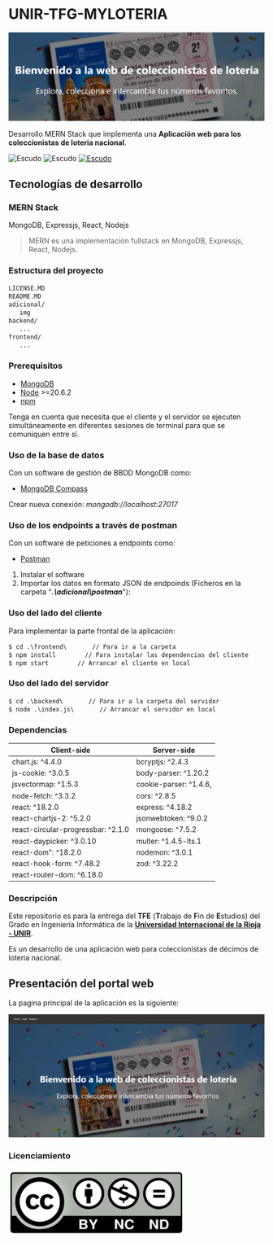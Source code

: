 # UNIR-TFG-MYLOTERIA
![Cabecera Portal socio](https://github.com/Vto40/myloteria/blob/main/adicional/Imagenes%20Github/Cabecera.png)
 
Desarrollo MERN Stack que implementa una **Aplicación web para los coleccionistas de loteria nacional**.

![Escudo](https://img.shields.io/badge/status-in%20Development-red) ![Escudo](https://img.shields.io/badge/logo-javascript-blue?logo=javascript&logoColor=f5f5f5) <a href="https://creativecommons.org/licenses/by-nc-sa/4.0/">![Escudo](https://img.shields.io/badge/license-in%20CC%20BY--NC--SA%204.0-yellow)</a>

## Tecnologías de desarrollo

### MERN Stack
MongoDB, Expressjs, React, Nodejs
> MERN es una implementación fullstack en MongoDB, Expressjs, React, Nodejs.

### Estructura del proyecto
```terminal
LICENSE.MD
README.MD
adicional/
   img
backend/
   ...
frontend/
   ...
```
### Prerequisitos
- [MongoDB](https://www.mongodb.com/)
- [Node](https://nodejs.org/en/download/) >=20.6.2
- [npm](https://nodejs.org/en/download/package-manager/)

Tenga en cuenta que necesita que el cliente y el servidor se ejecuten simultáneamente en diferentes sesiones de terminal para que se comuniquen entre sí.

### Uso de la base de datos
Con un software de gestión de BBDD MongoDB como:
- [MongoDB Compass](https://www.mongodb.com/try/download/compass)

Crear nueva conexión: *mongodb://localhost:27017*


### Uso de los endpoints a través de postman
Con un software de peticiones a endpoints como:
- [Postman](https://www.postman.com/downloads/)

1. Instalar el software
2. Importar los datos en formato JSON de endpoinds (Ficheros en la carpeta "***.\adicional\postman***"):



### Uso del lado del cliente
Para implementar la parte frontal de la aplicación:

```terminal
$ cd .\frontend\       // Para ir a la carpeta
$ npm install        // Para instalar las dependencias del cliente
$ npm start        // Arrancar el cliente en local
```

### Uso del lado del servidor

```terminal
$ cd .\backend\       // Para ir a la carpeta del servidor
$ node .\index.js\       // Arrancar el servidor en local
```

### Dependencias
Client-side | Server-side
--- | ---
chart.js: ^4.4.0 | bcryptjs: ^2.4.3
js-cookie: ^3.0.5 | body-parser: ^1.20.2
jsvectormap: ^1.5.3 | cookie-parser: ^1.4.6,
node-fetch: ^3.3.2 | cors: ^2.8.5
react: ^18.2.0 | express: ^4.18.2
react-chartjs-2: ^5.2.0 | jsonwebtoken: ^9.0.2
react-circular-progressbar: ^2.1.0 | mongoose: ^7.5.2
react-daypicker: ^3.0.10 | multer: ^1.4.5-lts.1
react-dom": ^18.2.0 | nodemon: ^3.0.1
react-hook-form: ^7.48.2 | zod: ^3.22.2
react-router-dom: ^6.18.0 | 


### Descripción

Este repositorio es para la entrega del **TFE** \(**T**rabajo de **F**in de **E**studios\) del Grado en Ingeniería Informática de la **<a href="https://www.unir.net" target="_blank">Universidad Internacional de la Rioja - UNIR</a>**.

Es un desarrollo de una aplicación web para coleccionistas de décimos de loteria nacional.


## Presentación del portal web

La pagina principal de la aplicación es la siguiente:

![Login](https://github.com/Vto40/myloteria/blob/main/adicional/Imagenes%20Github/Home.png)


### Licenciamiento

![Licencia](https://github.com/Vto40/myloteria/blob/main/adicional/Imagenes%20Github/licencias-creative-commons-04.png)


